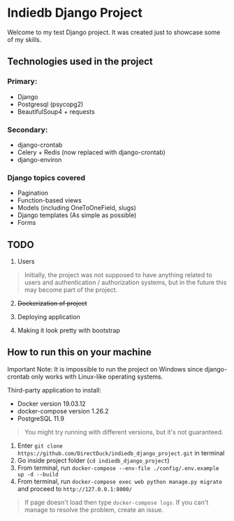 

# Indiedb Django Project

Welcome to my test Django project. It was created just to showcase some of my skills.

## Technologies used in the project

### Primary:
 - Django
 - Postgresql (psycopg2)
 - BeautifulSoup4 + requests

### Secondary:
- django-crontab
- Celery + Redis (now replaced with django-crontab)
- django-environ

### Django topics covered

- Pagination
- Function-based views
- Models (including OneToOneField, slugs)
- Django templates (As simple as possible)
- Forms

## TODO

1. Users
>Initially, the project was not supposed to have anything related to users and authentication / authorization systems, but in the future this may become part of the project.

2. ~~Dockerization of project~~

3. Deploying application

4. Making it look pretty with bootstrap

## How to run this on your machine
Important Note: It is impossible to run the project on Windows since django-crontab only works with Linux-like operating systems.

Third-party application to install:

- Docker version 19.03.12
- docker-compose version 1.26.2
- PostgreSQL 11.9

>You might try running with different versions, but it's not guaranteed.


1. Enter `git clone https://github.com/DirectDuck/indiedb_django_project.git` in terminal
2. Go inside project folder (`cd indiedb_django_project`)
3. From terminal, run `docker-compose --env-file ./config/.env.example up -d --build` 
4. From terminal, run `docker-compose exec web python manage.py migrate` and proceed to `http://127.0.0.1:8000/`

> If page doesn't load then type `docker-compose logs`. If you can't manage to resolve the problem, create an issue.

